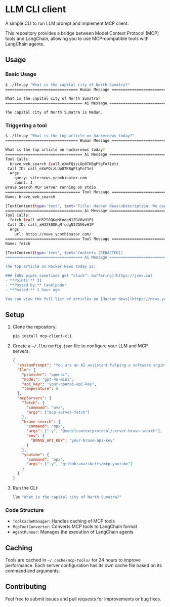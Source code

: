 # LLM CLI client

A simple CLI to run LLM prompt and implement MCP client.

This repository provides a bridge between Model Context Protocol (MCP) tools and LangChain, allowing you to use MCP-compatible tools with LangChain agents.

## Usage

### Basic Usage


```bash
$ ./llm.py "What is the capital city of North Sumatra?"
================================ Human Message =================================

What is the capital city of North Sumatra?
================================== Ai Message ==================================

The capital city of North Sumatra is Medan.
```

### Triggering a tool

```bash
$ ./llm.py "What is the top article on hackernews today?"
================================ Human Message =================================

What is the top article on hackernews today?
================================== Ai Message ==================================
Tool Calls:
  brave_web_search (call_eXmFQizLUp8TKBgPtgFo71et)
 Call ID: call_eXmFQizLUp8TKBgPtgFo71et
  Args:
    query: site:news.ycombinator.com
    count: 1
Brave Search MCP Server running on stdio
================================= Tool Message =================================
Name: brave_web_search

[TextContent(type='text', text='Title: Hacker News\nDescription: We cannot provide a description for this page right now\nURL: https://news.ycombinator.com/')]
================================== Ai Message ==================================
Tool Calls:
  fetch (call_xH32S0QKqMfudgN1ZGV6vH1P)
 Call ID: call_xH32S0QKqMfudgN1ZGV6vH1P
  Args:
    url: https://news.ycombinator.com/
================================= Tool Message =================================
Name: fetch

[TextContent(type='text', text='Contents [REDACTED]]
================================== Ai Message ==================================

The top article on Hacker News today is:

### [Why pipes sometimes get "stuck": buffering](https://jvns.ca)
- **Points:** 31
- **Posted by:** tanelpoder
- **Posted:** 1 hour ago

You can view the full list of articles on [Hacker News](https://news.ycombinator.com/)
```

## Setup

1. Clone the repository:
   ```bash
   pip install mcp-client-cli
   ```

2. Create a `~/.llm/config.json` file to configure your LLM and MCP servers:
   ```json
   {
     "systemPrompt": "You are an AI assistant helping a software engineer...",
     "llm": {
       "provider": "openai",
       "model": "gpt-4o-mini",
       "api_key": "your-openai-api-key",
       "temperature": 0
     },
     "mcpServers": {
       "fetch": {
         "command": "uvx",
         "args": ["mcp-server-fetch"]
       },
       "brave-search": {
         "command": "npx",
         "args": ["-y", "@modelcontextprotocol/server-brave-search"],
         "env": {
           "BRAVE_API_KEY": "your-brave-api-key"
         }
       },
       "youtube": {
         "command": "npx",
         "args": ["-y", "github:anaisbetts/mcp-youtube"]
       }
     }
   }
   ```

3. Run the CLI:
   ```bash
   llm "What is the capital city of North Sumatra?"
   ```


### Code Structure

- `ToolCacheManager`: Handles caching of MCP tools
- `McpToolConverter`: Converts MCP tools to LangChain format
- `AgentRunner`: Manages the execution of LangChain agents

## Caching

Tools are cached in `~/.cache/mcp-tools/` for 24 hours to improve performance. Each server configuration has its own cache file based on its command and arguments.

## Contributing

Feel free to submit issues and pull requests for improvements or bug fixes.
